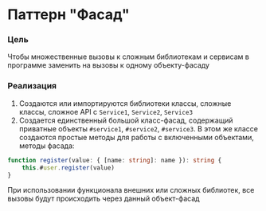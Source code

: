 # Паттерн "Фасад"

### Цель

Чтобы множественные вызовы к сложным библиотекам и сервисам в программе заменить на вызовы к одному объекту-фасаду

### Реализация

1. Создаются или импортируются библиотеки классы, сложные классы, сложное API с ``Service1``, ``Service2``, ``Service3``
2. Создается единственный большой класс-фасад, содержащий приватные объекты ``#service1``, ``#service2``, ``#service3``.
   В этом же классе создаются простые методы для работы с включенными объектами, методы фасада:

```ts
function register(value: { [name: string]: name }): string {
    this.#user.register(value)
}
```

При использовании функционала внешних или сложных библиотек, все вызовы будут происходить через данный объект-фасад